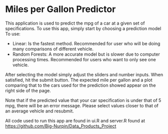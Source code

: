 # Miles per Gallon Predictor

This application is used to predict the mpg of a car at a given set of specifications. To use this app, simply start by choosing a prediction model To use:

- Linear: Is the fastest method. Recommended for user who will be doing many comparisons of different vehicle.
- Random Forests: A more accurate model but is slower due to computer processing times. Recommended for users who want to only see one vehicle.

After selecting the model simply adjust the sliders and number inputs. When satisfied, hit the submit button. The expected mile per gallon and a plot comparing that to the cars used for the prediction showed appear on the right side of the page.

Note that if the predicted value that your car specification is under that of 5 mpg, there will be an error message. Please select values closer to that of an average vehicle and resubmit.

All code used to run this app are found in ui.R and server.R found at https://github.com/Big-Nurpin/Data_Products_Project